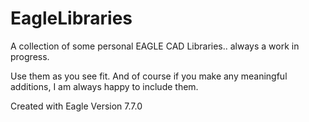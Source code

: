 # EagleLibraries
A collection of some personal EAGLE CAD Libraries.. always a work in progress.

Use them as you see fit.  And of course if you make any meaningful additions, I am always happy to include them.

Created with Eagle Version 7.7.0